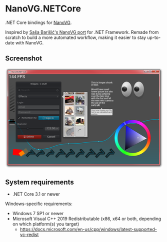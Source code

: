 # NanoVG.NETCore
.NET Core bindings for [NanoVG](https://github.com/memononen/nanovg).

Inspired by [Saša Barišić's NanoVG port](https://github.com/sbarisic/nanovg_dotnet) for .NET Framework. Remade from scratch to build a more automated workflow, making it easier to stay up-to-date with NanoVG.

## Screenshot
[![screenshot](screenshot.png)](screenshot.png)

## System requirements
- .NET Core 3.1 or newer

Windows-specific requirements:
- Windows 7 SP1 or newer
- Microsoft Visual C++ 2019 Redistributable (x86, x64 or both, depending on which platform(s) you target)
    - https://docs.microsoft.com/en-us/cpp/windows/latest-supported-vc-redist